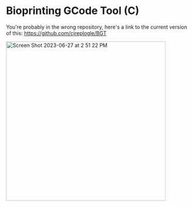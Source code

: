 # Bioprinting GCode Tool (C)

You're probably in the wrong repository, here's a link to the current version of this: https://github.com/cjreplogle/BGT

<img width="436" alt="Screen Shot 2023-06-27 at 2 51 22 PM" src="https://github.com/cjreplogle/WLBGT/assets/55760419/94401256-36cc-4952-ad03-4579e6501160">
